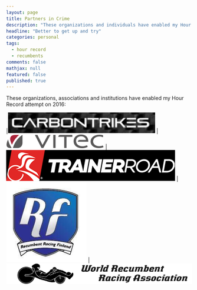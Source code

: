 ```yaml
---
layout: page
title: Partners in Crime
description: "These organizations and individuals have enabled my Hour Record attempt on 2016"
headline: "Better to get up and try"
categories: personal
tags: 
  - hour record
  - recumbents
comments: false
mathjax: null
featured: false
published: true
---
```


These organizations, associations and institutions have enabled my Hour Record attempt on 2016:

|[![CARBONTRIKES](/images/Carbontrikes.png)](http://carbontrikes.com)
|[![Vitec](/images/vitec.png)](http://www.vitec.se)
|[![TrainerRoad](/images/trainerroad.png)](http://trainerroad.com)
|[![RRF](/images/rrf.png)](https://www.facebook.com/Recumbent-Racing-Finland-ry-415378888637978)
|[![WRRA](/images/wrra2.gif)](http://www.recumbents.com/wrra)




 
